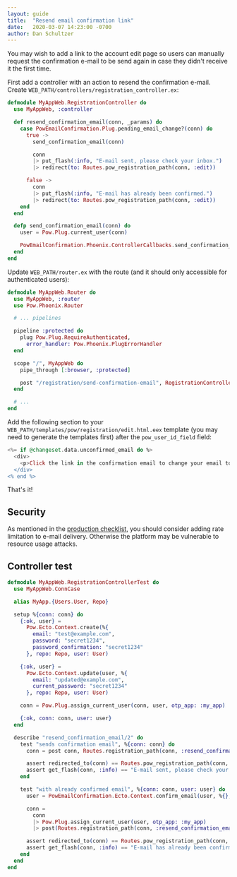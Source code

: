 ```yaml
---
layout: guide
title:  "Resend email confirmation link"
date:   2020-03-07 14:23:00 -0700
author: Dan Schultzer
---
```


You may wish to add a link to the account edit page so users can manually request the confirmation e-mail to be send again in case they didn't receive it the first time.

First add a controller with an action to resend the confirmation e-mail. Create `WEB_PATH/controllers/registration_controller.ex`:

```elixir
defmodule MyAppWeb.RegistrationController do
  use MyAppWeb, :controller

  def resend_confirmation_email(conn, _params) do
    case PowEmailConfirmation.Plug.pending_email_change?(conn) do
      true ->
        send_confirmation_email(conn)

        conn
        |> put_flash(:info, "E-mail sent, please check your inbox.")
        |> redirect(to: Routes.pow_registration_path(conn, :edit))

      false ->
        conn
        |> put_flash(:info, "E-mail has already been confirmed.")
        |> redirect(to: Routes.pow_registration_path(conn, :edit))
    end
  end

  defp send_confirmation_email(conn) do
    user = Pow.Plug.current_user(conn)

    PowEmailConfirmation.Phoenix.ControllerCallbacks.send_confirmation_email(user, conn)
  end
end
```

Update `WEB_PATH/router.ex` with the route (and it should only accessible for authenticated users):

```elixir
defmodule MyAppWeb.Router do
  use MyAppWeb, :router
  use Pow.Phoenix.Router

  # ... pipelines

  pipeline :protected do
    plug Pow.Plug.RequireAuthenticated,
      error_handler: Pow.Phoenix.PlugErrorHandler
  end

  scope "/", MyAppWeb do
    pipe_through [:browser, :protected]

    post "/registration/send-confirmation-email", RegistrationController, :resend_confirmation_email
  end

  # ...
end
```

Add the following section to your `WEB_PATH/templates/pow/registration/edit.html.eex` template (you may need to generate the templates first) after the `pow_user_id_field` field:

```elixir
<%= if @changeset.data.unconfirmed_email do %>
  <div>
    <p>Click the link in the confirmation email to change your email to <%= content_tag(:span, @changeset.data.unconfirmed_email) %>. Still haven't received the email? <%= link("Click here to send again", to: Routes.registration_path(@conn, :resend_confirmation_email), method: :post) %>.</p>
  </div>
<% end %>
```

That's it!

## Security

As mentioned in the [production checklist](https://hexdocs.pm/pow/production_checklist.html#optional-rate-limit-e-mail-delivery), you should consider adding rate limitation to e-mail delivery. Otherwise the platform may be vulnerable to resource usage attacks.

## Controller test

```elixir
defmodule MyAppWeb.RegistrationControllerTest do
  use MyAppWeb.ConnCase

  alias MyApp.{Users.User, Repo}

  setup %{conn: conn} do
    {:ok, user} =
      Pow.Ecto.Context.create(%{
        email: "test@example.com",
        password: "secret1234",
        password_confirmation: "secret1234"
      }, repo: Repo, user: User)

    {:ok, user} =
      Pow.Ecto.Context.update(user, %{
        email: "updated@example.com",
        current_password: "secret1234"
      }, repo: Repo, user: User)

    conn = Pow.Plug.assign_current_user(conn, user, otp_app: :my_app)

    {:ok, conn: conn, user: user}
  end

  describe "resend_confirmation_email/2" do
    test "sends confirmation email", %{conn: conn} do
      conn = post conn, Routes.registration_path(conn, :resend_confirmation_email)

      assert redirected_to(conn) == Routes.pow_registration_path(conn, :edit)
      assert get_flash(conn, :info) == "E-mail sent, please check your inbox."
    end

    test "with already confirmed email", %{conn: conn, user: user} do
      user = PowEmailConfirmation.Ecto.Context.confirm_email(user, %{}, otp_app: :my_app)

      conn =
        conn
        |> Pow.Plug.assign_current_user(user, otp_app: :my_app)
        |> post(Routes.registration_path(conn, :resend_confirmation_email))

      assert redirected_to(conn) == Routes.pow_registration_path(conn, :edit)
      assert get_flash(conn, :info) == "E-mail has already been confirmed."
    end
  end
end
```
